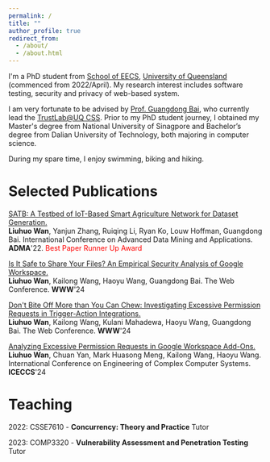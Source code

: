 ```yaml
---
permalink: /
title: ""
author_profile: true
redirect_from: 
  - /about/
  - /about.html
---
```



I'm a PhD student from [School of EECS](https://eecs.uq.edu.au/), [University of Queensland](https://www.uq.edu.au/) (commenced from 2022/April). My research interest includes software testing, security and privacy of web-based system.

I am very fortunate to be advised by [Prof. Guangdong Bai](https://baigd.github.io/), who currently lead the [TrustLab@UQ CSS](https://trustlab.uqcloud.net/). Prior to my PhD student journey, I obtained my Master's degree from National University of Sinagpore and Bachelor’s degree from Dalian University of Technology, both majoring in computer science.

During my spare time, I enjoy swimming, biking and hiking. 



Selected Publications
======

[SATB: A Testbed of IoT-Based Smart Agriculture Network for Dataset Generation.](https://dl.acm.org/doi/abs/10.1007/978-3-031-22064-7_11) \
**Liuhuo Wan**, Yanjun Zhang, Ruiqing Li, Ryan Ko, Louw Hoffman, Guangdong Bai. International Conference on Advanced Data Mining and Applications. **ADMA**'22. <span style="color:red"> Best Paper Runner Up Award </span>

[Is It Safe to Share Your Files? An Empirical Security Analysis of Google Workspace.](https://dl.acm.org/doi/abs/10.1145/3589334.3645697) \
**Liuhuo Wan**, Kailong Wang, Haoyu Wang, Guangdong Bai. The Web Conference. **WWW**'24

[Don't Bite Off More than You Can Chew: Investigating Excessive Permission Requests in Trigger-Action Integrations.](https://dl.acm.org/doi/10.1145/3589334.3645721) \
**Liuhuo Wan**, Kailong Wang, Kulani Mahadewa, Haoyu Wang, Guangdong Bai. The Web Conference. **WWW**'24

[Analyzing Excessive Permission Requests in Google Workspace Add-Ons.](https://link.springer.com/chapter/10.1007/978-3-031-66456-4_18) \
**Liuhuo Wan**, Chuan Yan, Mark Huasong Meng, Kailong Wang, Haoyu Wang. International Conference on Engineering of Complex Computer Systems. **ICECCS**'24


Teaching
======

2022: CSSE7610 - **Concurrency: Theory and Practice**  Tutor

2023: COMP3320 - **Vulnerability Assessment and Penetration Testing** Tutor





